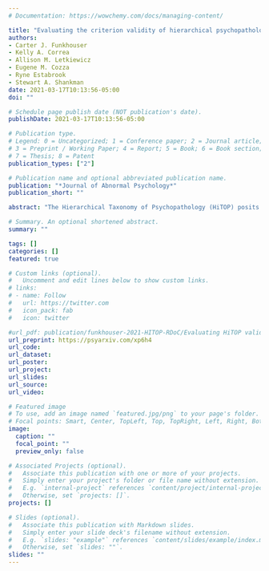 ```yaml
---
# Documentation: https://wowchemy.com/docs/managing-content/

title: "Evaluating the criterion validity of hierarchical psychopathology dimensions across models: Familial aggregation and associations with Research Domain Criteria (RDoC) (sub)constructs"
authors:
- Carter J. Funkhouser
- Kelly A. Correa
- Allison M. Letkiewicz
- Eugene M. Cozza
- Ryne Estabrook
- Stewart A. Shankman
date: 2021-03-17T10:13:56-05:00
doi: ""

# Schedule page publish date (NOT publication's date).
publishDate: 2021-03-17T10:13:56-05:00

# Publication type.
# Legend: 0 = Uncategorized; 1 = Conference paper; 2 = Journal article;
# 3 = Preprint / Working Paper; 4 = Report; 5 = Book; 6 = Book section;
# 7 = Thesis; 8 = Patent
publication_types: ["2"]

# Publication name and optional abbreviated publication name.
publication: "*Journal of Abnormal Psychology*"
publication_short: ""

abstract: "The Hierarchical Taxonomy of Psychopathology (HiTOP) posits that psychopathology is a hierarchy of correlated dimensions. Numerous studies have examined the validity of these dimensions using bifactor models, in which each disorder loads onto both a general and specific factor (e.g., internalizing, externalizing). Although bifactor models tend to fit better than alternative models, concerns have been raised about bifactor model selection, factor reliability, and interpretability. Therefore, we compared the reliability and validity of several higher-order HiTOP dimensions between bifactor and correlated factor models using familial aggregation and associations with Research Domain Criteria (RDoC) (sub)constructs as validators. Lifetime psychopathology was assessed in a community sample (N=504) using dimensional disorder severity scales calculated from semi-structured interview data. A series of unidimensional, correlated factor, and bifactor models were fit to model several HiTOP dimensions. A bifactor model with two specific factors (internalizing and disinhibited externalizing) and a correlated two-factor model provided the best fit to the data. HiTOP dimensions had adequate reliability in the correlated factor model, but suboptimal reliability in the bifactor model. The disinhibited externalizing dimension was highly correlated across the two models and was familial, yet largely unrelated to RDoC (sub)constructs in both models. The internalizing dimension in the correlated factor model and the general factor in the bifactor model were highly correlated and had similar validity patterns, suggesting the general factor was largely redundant with the internalizing dimension in the correlated factor model. These findings support concerns about the interpretability of psychopathology dimensions in bifactor models."

# Summary. An optional shortened abstract.
summary: ""

tags: []
categories: []
featured: true

# Custom links (optional).
#   Uncomment and edit lines below to show custom links.
# links:
# - name: Follow
#   url: https://twitter.com
#   icon_pack: fab
#   icon: twitter

#url_pdf: publication/funkhouser-2021-HITOP-RDoC/Evaluating HiTOP validity across models.pdf
url_preprint: https://psyarxiv.com/xp6h4
url_code:
url_dataset:
url_poster:
url_project:
url_slides:
url_source:
url_video:

# Featured image
# To use, add an image named `featured.jpg/png` to your page's folder. 
# Focal points: Smart, Center, TopLeft, Top, TopRight, Left, Right, BottomLeft, Bottom, BottomRight.
image:
  caption: ""
  focal_point: ""
  preview_only: false

# Associated Projects (optional).
#   Associate this publication with one or more of your projects.
#   Simply enter your project's folder or file name without extension.
#   E.g. `internal-project` references `content/project/internal-project/index.md`.
#   Otherwise, set `projects: []`.
projects: []

# Slides (optional).
#   Associate this publication with Markdown slides.
#   Simply enter your slide deck's filename without extension.
#   E.g. `slides: "example"` references `content/slides/example/index.md`.
#   Otherwise, set `slides: ""`.
slides: ""
---
```

